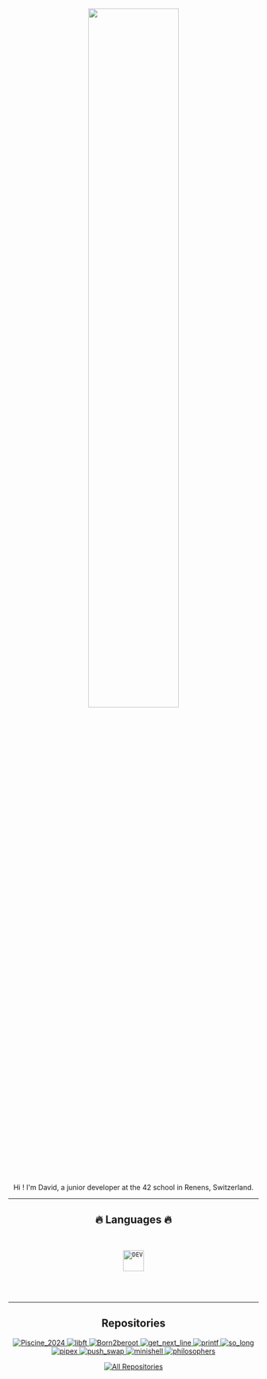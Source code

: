 <h1 align="center">
  <img src="https://www.shutterstock.com/fr/blog/wp-content/uploads/sites/2/2022/04/Astronaut-with-Earth-View.jpg?w=1250&h=1120&crop=1" width="60%">
</h1>

<p align="center"> 
Hi ! I'm David, a junior developer at the 42 school in Renens, Switzerland.
</p>

<hr>
<h2 align="center">🔥 Languages 🔥</h2>
<br>
<p align="center">
  <code><img title="DEV" height="42" src="https://skillicons.dev/icons?i=c"></code>
  <br>
  <br>
</p>
<br/>
<hr/>

<h2 align="center"> Repositories </h2>

<div align="center">
<a href="https://github.com/KameCode42/Piscine_2024">
  <img src="https://github-readme-stats.vercel.app/api/pin/?username=KameCode42&repo=Piscine_2024&border_color=008CFF&bg_color=0D1117&title_color=C9D1D9&text_color=8B949E&icon_color=008CFF" alt="Piscine_2024">
</a>
<a href="https://github.com/KameCode42/libft">
  <img src="https://github-readme-stats.vercel.app/api/pin/?username=KameCode42&repo=libft&border_color=008CFF&bg_color=0D1117&title_color=C9D1D9&text_color=8B949E&icon_color=008CFF" alt="libft">
</a>
<a href="https://github.com/KameCode42/Born2beroot">
  <img src="https://github-readme-stats.vercel.app/api/pin/?username=KameCode42&repo=Born2beroot&border_color=008CFF&bg_color=0D1117&title_color=C9D1D9&text_color=8B949E&icon_color=008CFF" alt="Born2beroot">
</a>
<a href="https://github.com/KameCode42/get_next_line">
 <img src="https://github-readme-stats.vercel.app/api/pin/?username=KameCode42&repo=get_next_line&border_color=008CFF&bg_color=0D1117&title_color=C9D1D9&text_color=8B949E&icon_color=008CFF" alt="get_next_line">
</a>
<a href="https://github.com/KameCode42/printf">
  <img src="https://github-readme-stats.vercel.app/api/pin/?username=KameCode42&repo=printf&border_color=008CFF&bg_color=0D1117&title_color=C9D1D9&text_color=8B949E&icon_color=008CFF" alt="printf">
</a>
<a href="https://github.com/KameCode42/so_long">
 <img src="https://github-readme-stats.vercel.app/api/pin/?username=KameCode42&repo=so_long&border_color=008CFF&bg_color=0D1117&title_color=C9D1D9&text_color=8B949E&icon_color=008CFF" alt="so_long">
</a>
<a href="https://github.com/KameCode42/pipex">
 <img src="https://github-readme-stats.vercel.app/api/pin/?username=KameCode42&repo=pipex&border_color=008CFF&bg_color=0D1117&title_color=C9D1D9&text_color=8B949E&icon_color=008CFF" alt="pipex">
</a>
<a href="https://github.com/KameCode42/push_swap">
 <img src="https://github-readme-stats.vercel.app/api/pin/?username=KameCode42&repo=push_swap&border_color=008CFF&bg_color=0D1117&title_color=C9D1D9&text_color=8B949E&icon_color=008CFF" alt="push_swap">
</a>
<a href="https://github.com/KameCode42/minishell">
 <img src="https://github-readme-stats.vercel.app/api/pin/?username=KameCode42&repo=minishell&border_color=008CFF&bg_color=0D1117&title_color=C9D1D9&text_color=8B949E&icon_color=008CFF" alt="minishell">
</a>
<a href="https://github.com/KameCode42/philo">
 <img src="https://github-readme-stats.vercel.app/api/pin/?username=KameCode42&repo=philosophers&border_color=008CFF&bg_color=0D1117&title_color=C9D1D9&text_color=8B949E&icon_color=008CFF" alt="philosophers">
</a>

</div>

<p align="center">
  <a href="https://github.com/KameCode42?tab=repositories" target="_blank"><img alt="All Repositories" title="All Repositories" src="https://img.shields.io/badge/-All%20Repos-2962FF?style=for-the-badge&logo=koding&logoColor=white"/></a>
</p>
